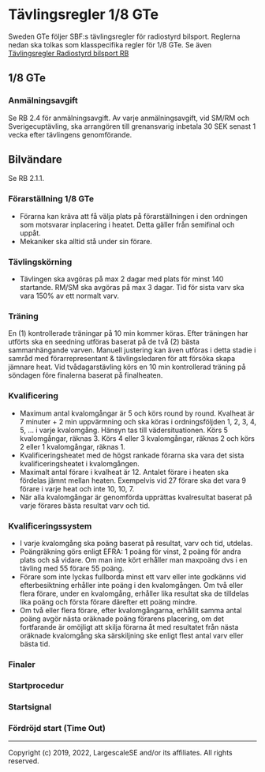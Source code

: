 
# Tävlingsregler 1/8 GTe

Sweden GTe följer SBF:s tävlingsregler för radiostyrd bilsport. Reglerna nedan ska
tolkas som klasspecifika regler för 1/8 GTe. Se även [Tävlingsregler Radiostyrd bilsport RB](https://www.sbf.se/Regler/Radiostyrdbilsport/)

## 1/8 GTe

###  Anmälningsavgift
Se RB 2.4 för anmälningsavgift. Av varje anmälningsavgift, vid SM/RM och Sverigecuptävling, ska arrangören till grenansvarig inbetala 30 SEK senast 1 vecka efter tävlingens genomförande.

## Bilvändare
Se RB 2.1.1.

### Förarställning 1/8 GTe
- Förarna kan kräva att få välja plats på förarställningen i den ordningen som motsvarar
inplacering i heatet. Detta gäller från semifinal och uppåt.
- Mekaniker ska alltid stå under sin förare.

### Tävlingskörning
- Tävlingen ska avgöras på max 2 dagar med plats för minst 140 startande. RM/SM ska avgöras
på max 3 dagar. Tid för sista varv ska vara 150% av ett normalt varv.

### Träning
En (1) kontrollerade träningar på 10 min kommer köras. Efter träningen har utförts ska en seedning utföras baserat på de två (2) bästa sammanhängande varven. Manuell justering kan även utföras i detta stadie i samråd med förarrepresentant & tävlingsledaren för att försöka skapa jämnare heat. Vid tvådagarstävling körs en 10 min kontrollerad träning på söndagen före finalerna baserat på finalheaten.

### Kvalificering
- Maximum antal kvalomgångar är 5 och körs round by round. Kvalheat är 7 minuter + 2 min uppvärmning och ska köras i ordningsföljden 1, 2, 3, 4, 5, … i varje kvalomgång. Hänsyn tas till vädersituationen. Körs 5 kvalomgångar, räknas 3. Körs 4 eller 3 kvalomgångar, räknas 2 och körs 2 eller 1 kvalomgångar, räknas 1.
- Kvalificeringsheatet med de högst rankade förarna ska vara det sista kvalificeringsheatet i
kvalomgången.
- Maximalt antal förare i kvalheat är 12. Antalet förare i heaten ska fördelas jämnt mellan
heaten. Exempelvis vid 27 förare ska det vara 9 förare i varje heat och inte 10, 10, 7.
- När alla kvalomgångar är genomförda upprättas kvalresultat baserat på varje förares bästa
resultat varv och tid.

### Kvalificeringssystem
- I varje kvalomgång ska poäng baserat på resultat, varv och tid, utdelas.
- Poängräkning görs enligt EFRA: 1 poäng för vinst, 2 poäng för andra plats och så vidare. Om man inte kört erhåller man maxpoäng dvs i en tävling med 55 förare 55 poäng.
- Förare som inte lyckas fullborda minst ett varv eller inte godkänns vid efterbesiktning erhåller inte poäng i den kvalomgången. Om två eller flera förare, under en kvalomgång, erhåller lika resultat ska de tilldelas lika poäng och första förare därefter ett poäng mindre.
- Om två eller flera förare, efter kvalomgångarna, erhållit samma antal poäng avgör nästa oräknade poäng förarens placering, om det fortfarande är omöjligt att skilja förarna åt med resultatet från nästa oräknade kvalomgång ska särskiljning ske enligt flest antal varv eller bästa tid.
### Finaler

### Startprocedur

### Startsignal

### Fördröjd start (Time Out)

---

Copyright (c) 2019, 2022, LargescaleSE and/or its affiliates. All rights reserved.
